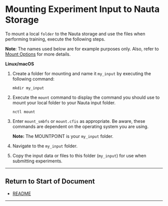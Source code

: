 # Mounting Experiment Input to Nauta Storage

To mount a local `folder` to the Nauta storage and use the files when performing training, execute the following steps.

**Note**: The names used below are for example purposes only. Also, refer to [Mount Options](http://man7.org/linux/man-pages/man8/mount.8.html) for more details. 

**Linux/macOS**

1. Create a folder for mounting and name it `my_input` by executing the following command: 
 
   `mkdir my_input`

1. Execute the `mount` command to display the command you should use to mount your local folder to your Nauta input folder. 

   `nctl mount`

1. Enter `mount_smbfs` or `mount.cfis` as appropriate. Be aware, these commands are dependent on the operating system you are using. 

   **Note:** The MOUNTPOINT is your `my_input` folder. 

1. Navigate to the `my_input` folder.

1. Copy the input data or files to this folder (`my_input`) for use when submitting experiments.

----------------------

## Return to Start of Document

* [README](../README.md)

----------------------
 
